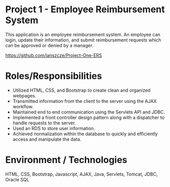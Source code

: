 # Project 1 - Employee Reimbursement System

This application is an employee reimbursement system. An employee can login, update their information, and submit reimbursement requests which can be approved or denied by a manager.

https://github.com/ianszcze/Project-One-ERS

# Roles/Responsibilities

* Utilized HTML, CSS, and Bootstrap to create clean and organized webpages.
* Transmitted information from the client to the server using the AJAX workflow.
* Maintained end to end communication using the Servlets API and JDBC.
* Implemented a front controller design pattern along with a dispatcher to handle requests to the server.
* Used an RDS to store user information.
* Achieved normalization within the database to quickly and efficiently access and manipulate the data.

# Environment / Technologies

HTML, CSS, Bootstrap, Javascript, AJAX, Java, Servlets, Tomcat, JDBC, Oracle SQL